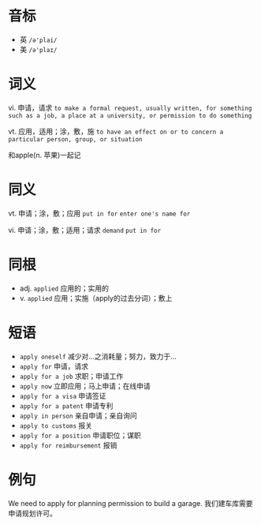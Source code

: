 # 音标

- 英 `/ə'plai/`
- 美 `/ə'plaɪ/`

# 词义

vi. 申请，请求
`to make a formal request, usually written, for something such as a job, a place at a university, or permission to do something`

vt. 应用，适用；涂，敷，施
`to have an effect on or to concern a particular person, group, or situation`



和apple(n. 苹果)一起记

# 同义

vt. 申请；涂，敷；应用
`put in for` `enter one's name for`

vi. 申请；涂，敷；适用；请求
`demand` `put in for`

# 同根

- adj. `applied` 应用的；实用的
- v. `applied` 应用；实施（apply的过去分词）；敷上

# 短语

- `apply oneself` 减少对…之消耗量；努力，致力于…
- `apply for` 申请，请求
- `apply for a job` 求职；申请工作
- `apply now` 立即应用；马上申请；在线申请
- `apply for a visa` 申请签证
- `apply for a patent` 申请专利
- `apply in person` 亲自申请；亲自询问
- `apply to customs` 报关
- `apply for a position` 申请职位；谋职
- `apply for reimbursement` 报销

# 例句

We need to apply for planning permission to build a garage.
我们建车库需要申请规划许可。


